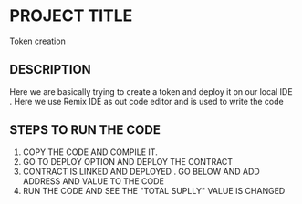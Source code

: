 # PROJECT TITLE
Token creation

## DESCRIPTION
Here we are basically trying to create a token and deploy it on our local IDE . Here we use Remix IDE as out code editor and is used to write the code

## STEPS TO RUN THE CODE
1. COPY THE CODE AND COMPILE IT.
2. GO TO DEPLOY OPTION AND DEPLOY THE CONTRACT
3. CONTRACT IS LINKED AND DEPLOYED . GO BELOW AND ADD ADDRESS AND VALUE TO THE CODE
4. RUN THE CODE AND SEE THE "TOTAL SUPLLY" VALUE IS CHANGED
